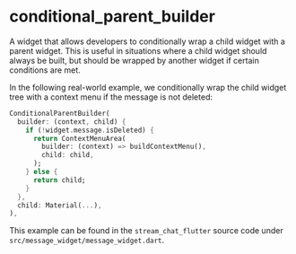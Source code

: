 # conditional_parent_builder

A widget that allows developers to conditionally wrap a child widget with a parent widget.
This is useful in situations where a child widget should always be built, but should be wrapped
by another widget if certain conditions are met.

In the following real-world example, we conditionally wrap the child widget
tree with a context menu if the message is not deleted:
```dart
ConditionalParentBuilder(
  builder: (context, child) {
    if (!widget.message.isDeleted) {
      return ContextMenuArea(
        builder: (context) => buildContextMenu(),
        child: child,
      );
    } else {
      return child;
    }
  },
  child: Material(...),
),
```
This example can be found in the `stream_chat_flutter` source code under
`src/message_widget/message_widget.dart`.
